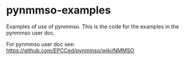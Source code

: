 # pynmmso-examples

Examples of use of pynmmso.  This is the code for the examples in the pynmmso user doc.  

For pynmmso user doc see: https://github.com/EPCCed/pynmmso/wiki/NMMSO
